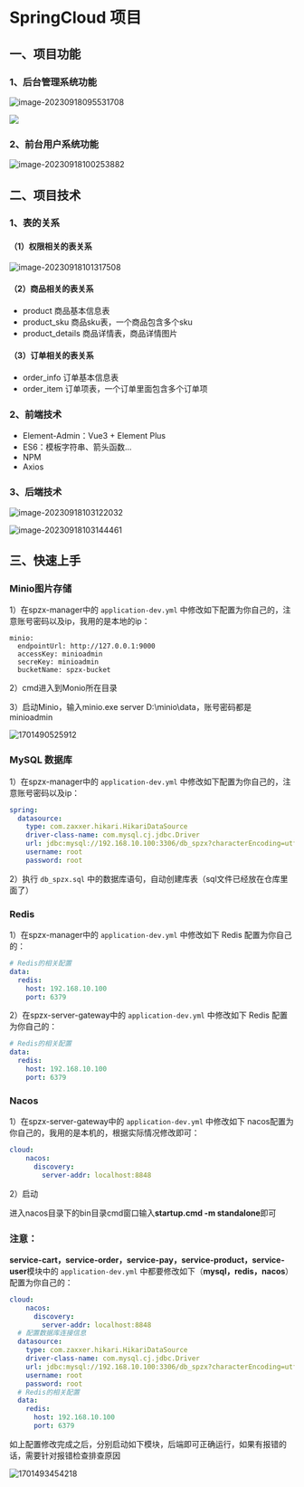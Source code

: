 # SpringCloud 项目

## 一、项目功能

### 1、后台管理系统功能

![image-20230918095531708](D:/%E8%B5%84%E6%96%99/%E5%B0%9A%E4%B8%8A%E7%94%84%E9%80%89/%E8%AF%BE%E4%BB%B6/assets/image-20230918095531708.png)

![](http://123.207.56.238:9090/ljl-bucket/2023/MIUI12.jpg)

### 2、前台用户系统功能

![image-20230918100253882](D:/%E8%B5%84%E6%96%99/%E5%B0%9A%E4%B8%8A%E7%94%84%E9%80%89/%E8%AF%BE%E4%BB%B6/assets/image-20230918100253882.png)



## 二、项目技术

### 1、表的关系

#### （1）权限相关的表关系

![image-20230918101317508](D:/%E8%B5%84%E6%96%99/%E5%B0%9A%E4%B8%8A%E7%94%84%E9%80%89/%E8%AF%BE%E4%BB%B6/assets/image-20230918101317508.png)

#### （2）商品相关的表关系

- product  商品基本信息表
- product_sku 商品sku表，一个商品包含多个sku
- product_details 商品详情表，商品详情图片



#### （3）订单相关的表关系

- order_info 订单基本信息表
- order_item 订单项表，一个订单里面包含多个订单项



### 2、前端技术

- Element-Admin：Vue3 + Element Plus
- ES6：模板字符串、箭头函数...
- NPM
- Axios



### 3、后端技术

![image-20230918103122032](D:/%E8%B5%84%E6%96%99/%E5%B0%9A%E4%B8%8A%E7%94%84%E9%80%89/%E8%AF%BE%E4%BB%B6/assets/image-20230918103122032.png)

![image-20230918103144461](D:/%E8%B5%84%E6%96%99/%E5%B0%9A%E4%B8%8A%E7%94%84%E9%80%89/%E8%AF%BE%E4%BB%B6/assets/image-20230918103144461.png)


## 三、快速上手

### Minio图片存储

1）在spzx-manager中的 `application-dev.yml` 中修改如下配置为你自己的，注意账号密码以及ip，我用的是本地的ip：

```
minio:
  endpointUrl: http://127.0.0.1:9000
  accessKey: minioadmin
  secreKey: minioadmin
  bucketName: spzx-bucket
```

2）cmd进入到Monio所在目录

3）启动Minio，输入minio.exe server D:\minio\data，账号密码都是minioadmin

![1701490525912](C:\Users\李佳乐\AppData\Roaming\Typora\typora-user-images\1701490525912.png)

### MySQL 数据库

1）在spzx-manager中的 `application-dev.yml` 中修改如下配置为你自己的，注意账号密码以及ip：

```yml
spring:
  datasource:
    type: com.zaxxer.hikari.HikariDataSource
    driver-class-name: com.mysql.cj.jdbc.Driver
    url: jdbc:mysql://192.168.10.100:3306/db_spzx?characterEncoding=utf-8&useSSL=false&allowPublicKeyRetrieval=true&serverTimezone=GMT%2B8
    username: root
    password: root
```

2）执行 `db_spzx.sql` 中的数据库语句，自动创建库表（sql文件已经放在仓库里面了）

### Redis

1）在spzx-manager中的 `application-dev.yml` 中修改如下 Redis 配置为你自己的：

```yml
# Redis的相关配置
data:
  redis:
    host: 192.168.10.100
    port: 6379
```

2）在spzx-server-gateway中的 `application-dev.yml` 中修改如下 Redis 配置为你自己的：

```yml
# Redis的相关配置
data:
  redis:
    host: 192.168.10.100
    port: 6379
```

### Nacos

1）在spzx-server-gateway中的 `application-dev.yml` 中修改如下 nacos配置为你自己的，我用的是本机的，根据实际情况修改即可：

```yml
cloud:
    nacos:
      discovery:
        server-addr: localhost:8848
```

2）启动

进入nacos目录下的bin目录cmd窗口输入**startup.cmd -m standalone**即可

### 注意：

**service-cart，service-order，service-pay，service-product，service-user**模块中的 `application-dev.yml` 中都要修改如下（**mysql，redis，nacos**）配置为你自己的：

```yml
cloud:
    nacos:
      discovery:
        server-addr: localhost:8848
  # 配置数据库连接信息
  datasource:
    type: com.zaxxer.hikari.HikariDataSource
    driver-class-name: com.mysql.cj.jdbc.Driver
    url: jdbc:mysql://192.168.10.100:3306/db_spzx?characterEncoding=utf-8&useSSL=false&allowPublicKeyRetrieval=true&serverTimezone=GMT%2B8
    username: root
    password: root
  # Redis的相关配置
  data:
    redis:
      host: 192.168.10.100
      port: 6379
```

如上配置修改完成之后，分别启动如下模块，后端即可正确运行，如果有报错的话，需要针对报错检查排查原因

![1701493454218](C:\Users\李佳乐\AppData\Roaming\Typora\typora-user-images\1701493454218.png)